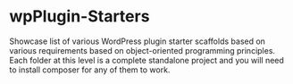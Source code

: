 # wpPlugin-Starters
Showcase list of various WordPress plugin starter scaffolds based on various requirements 
based on object-oriented programming principles. Each folder at this level is a complete standalone project and 
you will need to install composer for any of them to work.
